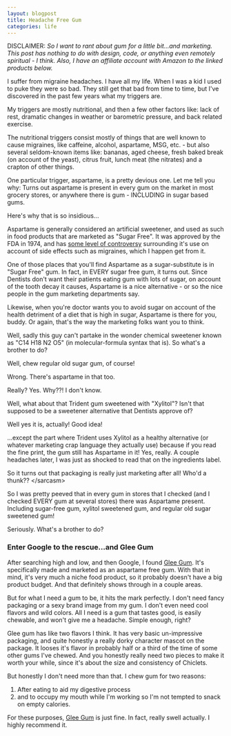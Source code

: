 ```yaml
---
layout: blogpost
title: Headache Free Gum
categories: life
---
```


<p class="disclaimer">DISCLAIMER: <em>So I want to rant about gum for a little bit...and marketing. This post has nothing to do with design, code, or anything even remotely spiritual - I think. Also, I have an affiliate account with Amazon to the linked products below.</em></p>

<p>I suffer from migraine headaches. I have all my life. When I was a kid I used to puke they were so bad. They still get that bad from time to time, but I've discovered in the past few years what my triggers are.</p>

<p>My triggers are mostly nutritional, and then a few other factors like: lack of rest, dramatic changes in weather or barometric pressure, and back related exercise.</p>

<p>The nutritional triggers consist mostly of things that are well known to cause migraines, like caffeine, alcohol, aspartame, MSG, etc. - but also several seldom-known items like: bananas, aged cheese, fresh baked break (on account of the yeast), citrus fruit, lunch meat (the nitrates) and a crapton of other things.</p>

<p>One particular trigger, aspartame, is a pretty devious one. Let me tell you why: Turns out aspartame is present in every gum on the market in most grocery stores, or anywhere there is gum - INCLUDING in sugar based gums.</p>

<p>Here's why that is so insidious...</p>

<p>Aspartame is generally considered an artificial sweetener, and used as such in food products that are marketed as "Sugar Free". It was approved by the FDA in 1974, and has <a href="http://en.wikipedia.org/wiki/Aspartame_controversy" target="_blank">some level of controversy</a> surrounding it's use on account of side effects such as migraines, which I happen get from it.</p>

<p>One of those places that you'll find Aspartame as a sugar-substitute is in "Sugar Free" gum. In fact, in EVERY sugar free gum, it turns out. Since Dentists don't want their patients eating gum with lots of sugar, on account of the tooth decay it causes, Aspartame is a nice alternative - or so the nice people in the gum marketing departments say.</p>

<p>Likewise, when you're doctor wants you to avoid sugar on account of the health detriment of a diet that is high in sugar, Aspartame is there for you, buddy. Or again, that's the way the marketing folks want you to think.</p>

<p> Well, sadly this guy can't partake in the wonder chemical sweetener known as "C14 H18 N2 O5" (in molecular-formula syntax that is). So what's a brother to do?</p>

<p>Well, chew regular old sugar gum, of course!</p>

<p>Wrong. There's aspartame in that too.</p>

<p>Really? Yes. Why??! I don't know.</p>

<p>Well, what about that Trident gum sweetened with "Xylitol"? Isn't that supposed to be a sweetener alternative that Dentists approve of?</p>

<p>Well yes it is, actually! Good idea!</p>

<p>...except the part where Trident uses Xylitol as a healthy alternative (or whatever marketing crap language they actually use) because if you read the fine print, the gum still has Aspartame in it! Yes, really. A couple headaches later, I was just as shocked to read that on the ingredients label.</p>

<p>So it turns out that packaging is really just marketing after all! Who'd a thunk?? <span class="psuedo-tag">&lt;/sarcasm&gt;</span></p>

<p>So I was pretty peeved that in every gum in stores that I checked (and I checked EVERY gum at several stores) there was Aspartame present. Including sugar-free gum, xylitol sweetened gum, and regular old sugar sweetened gum!</p>

<p>Seriously. What's a brother to do?</p>

<h3>Enter Google to the rescue...and Glee Gum</h3>

<p>After searching high and low, and then Google, I found <a href="http://amzn.to/lJzZPq">Glee Gum</a>. It's specifically made and marketed as an aspartame free gum. With that in mind, it's very much a niche food product, so it probably doesn't have a big product budget. And that definitely shows through in a couple areas.</p>

<p>But for what I need a gum to be, it hits the mark perfectly. I don't need fancy packaging or a sexy brand image from my gum. I don't even need cool flavors and wild colors. All I need is a gum that tastes good, is easily chewable, and won't give me a headache. Simple enough, right?</p>

<p>Glee gum has like two flavors I think. It has very basic un-impressive packaging, and quite honestly a really dorky character mascot on the package. It looses it's flavor in probably half or a third of the time of some other gums I've chewed. And you honestly really need two pieces to make it worth your while, since it's about the size and consistency of Chiclets.</p>

<p>But honestly I don't need more than that. I chew gum for two reasons:</p>
<ol>
<li>After eating to aid my digestive process</li>
<li>and to occupy my mouth while I'm working so I'm not tempted to snack on empty calories.</li>
</ol>
<p>For these purposes, <a href="http://amzn.to/lJzZPq">Glee Gum</a> is just fine. In fact, really swell actually. I highly recommend it.</p>
